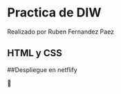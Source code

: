 # Practica de DIW
Realizado por Ruben Fernandez Paez

## HTML y CSS

##Despliegue en netflify

:eyes:
